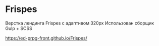 # Frispes
Верстка лендинга Frispes с адаптивом 320px
Использован сборщик Gulp + SCSS

https://ed-prpg-front.github.io/Frispes/
